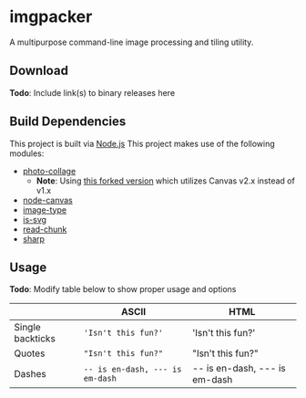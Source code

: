 # imgpacker
A multipurpose command-line image processing and tiling utility.

## Download
__Todo__: Include link(s) to binary releases here

## Build Dependencies
This project is built via [Node.js](https://nodejs.org/)
This project makes use of the following modules:
- [photo-collage](https://github.com/classdojo/photo-collage)
  - __Note__: Using [this forked version](https://github.com/RectangleEquals/photo-collage) which utilizes Canvas v2.x instead of v1.x
- [node-canvas](https://github.com/Automattic/node-canvas)
- [image-type](https://github.com/sindresorhus/image-type)
- [is-svg](https://github.com/sindresorhus/is-svg)
- [read-chunk](https://github.com/sindresorhus/read-chunk)
- [sharp](https://github.com/lovell/sharp)

## Usage
__Todo__: Modify table below to show proper usage and options

|                |ASCII                          |HTML                         |
|----------------|-------------------------------|-----------------------------|
|Single backticks|`'Isn't this fun?'`            |'Isn't this fun?'            |
|Quotes          |`"Isn't this fun?"`            |"Isn't this fun?"            |
|Dashes          |`-- is en-dash, --- is em-dash`|-- is en-dash, --- is em-dash|
